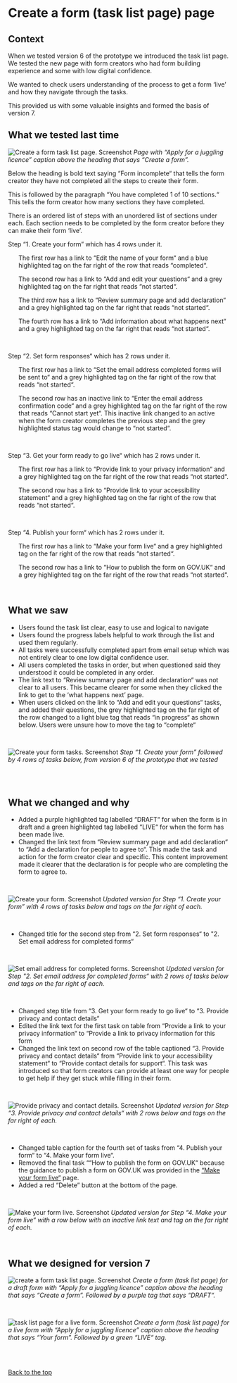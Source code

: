 # Create a form (task list page) page

## Context

When we tested version 6 of the prototype we introduced the task list page.  
We tested the new page with form creators who had form building experience and some with low digital confidence. 

We wanted to check users understanding of the process to get a form ‘live’ and how they navigate through the tasks. 

This provided us with some valuable insights and formed the basis of version 7. 

## What we tested last time

![Create a form task list page. Screenshot](https://github.com/alphagov/forms/blob/main/design/prototype-version-6/screenshots/003-Create-a-form-Apply-for-a-juggling-licence.png)
*Page with “Apply for a juggling licence” caption above the heading that says “Create a form”.*

Below the heading is bold text saying “Form incomplete“ that tells the form creator they have not completed all the steps to create their form. 

This is followed by the paragraph “You have completed 1 of 10 sections.“ This tells the form creator how many sections they have completed. 

There is an ordered list of steps with an unordered list of sections under each. Each section needs to be completed by the form creator before they can make their form ‘live’.

Step “1. Create your form” which has 4 rows under it.

<ul>
<p>The first row has a link to “Edit the name of your form“ and a blue highlighted tag on the far right of the row that reads “completed“.</p>

<p>The second row has a link to “Add and edit your questions“ and a grey highlighted tag on the far right that reads “not started“.</p>

<p>The third row has a link to “Review summary page and add declaration“ and a grey highlighted tag on the far right that reads “not started“.</p>

<p>The fourth row has a link to “Add information about what happens next“ and a grey highlighted tag on the far right that reads “not started“.</p>
</ul>

<br>  

Step “2. Set form responses“ which has 2 rows under it.

<ul> 
<p>The first row has a link to “Set the email address completed forms will be sent to“ and a grey highlighted tag on the far right of the row that reads “not started“.</p>

<p>The second row has an inactive link to “Enter the email address confirmation code“ and a grey highlighted tag on the far right of the row that reads “Cannot start yet“. This inactive link changed to an active when the form creator completes the previous step and the grey highlighted status tag would change to “not started“.</p>
</ul>

<br>  

Step “3. Get your form ready to go live“ which has 2 rows under it.

<ul> 
<p>The first row has a link to “Provide link to your privacy information“ and a grey highlighted tag on the far right of the row that reads “not started“.</p>

<p>The second row has a link to “Provide link to your accessibility statement“ and a grey highlighted tag on the far right of the row that reads “not started“.</p>
</ul>

<br>  

Step “4. Publish your form“ which has 2 rows under it.

<ul>
<p>The first row has a link to “Make your form live“ and a grey highlighted tag on the far right of the row that reads “not started“.</p>

<p>The second row has a link to “How to publish the form on GOV.UK“ and a grey highlighted tag on the far right of the row that reads “not started“.</p>
</ul>

<br>  

## What we saw

- Users found the task list clear, easy to use and logical to navigate
- Users found the progress labels helpful to work through the list and used them regularly.  
- All tasks were successfully completed apart from email setup which was not entirely clear to one low digital confidence user. 
- All users completed the tasks in order, but when questioned said they understood it could be completed in any order.
- The link text to “Review summary page and add declaration“ was not clear to all users. This became clearer for some when they clicked the link to get to the ‘what happens next’ page.
- When users clicked on the link to “Add and edit your questions“ tasks, and added their questions, the grey highlighted tag on the far right of the row changed to a light blue tag that reads “in progress“ as shown below. Users were unsure how to move the tag to “complete“

<br>

![Create your form tasks. Screenshot](https://github.com/alphagov/forms/blob/bettymw-patch-2/design/prototype-version-6/screenshots/003-1-Task-list-page-tags-focus-create-your-form.png)
*Step “1. Create your form” followed by 4 rows of tasks below, from version 6 of the prototype that we tested*

<br>  
<br>  

## What we changed and why

- Added a purple highlighted tag labelled “DRAFT“ for when the form is in draft and a green highlighted tag labelled “LIVE“ for when the form has been made live. 
- Changed the link text from “Review summary page and add declaration“ to “Add a declaration for people to agree to“. This made the task and action for the form creator clear and specific. This content improvement made it clearer that the declaration is for people who are completing the form to agree to. 

<br>

![Create your form. Screenshot](https://github.com/alphagov/forms/blob/documenting-prototype-version-7/design/prototype-version-7/screenshots/003-create-form-create-form-statuses-focus.png)
*Updated version for Step “1. Create your form” with 4 rows of tasks below and tags on the far right of each.*

<br>  

- Changed title for the second step from “2. Set form responses“ to "2. Set email address for completed forms“

<br>

![Set email address for completed forms. Screenshot](https://github.com/alphagov/forms/blob/documenting-prototype-version-7/design/prototype-version-7/screenshots/003-create-form-set-email-statuses-focus.png)
*Updated version for Step "2. Set email address for completed forms“ with 2 rows of tasks below and tags on the far right of each.*

<br>  

- Changed step title from “3. Get your form ready to go live“ to “3. Provide privacy and contact details“
- Edited the link text for the first task on table from “Provide a link to your privacy information“ to “Provide a link to privacy information for this form
- Changed the link text on second row of the table captioned “3. Provide privacy and contact details“ from “Provide link to your accessibility statement“ to “Provide contact details for support“. This task was introduced so that form creators can provide at least one way for people to get help if they get stuck while filling in their form.

<br>
  
![Provide privacy and contact details. Screenshot](https://github.com/alphagov/forms/blob/documenting-prototype-version-7/design/prototype-version-7/screenshots/003-create-form-privacy-contact-statuses-focus.png)
*Updated version for Step “3. Provide privacy and contact details“ with 2 rows below and tags on the far right of each.*

<br>  

- Changed table caption for the fourth set of tasks from “4. Publish your form“ to “4. Make your form live“.
- Removed the final task ““How to publish the form on GOV.UK“ because the guidance to publish a form on GOV.UK was provided in the [“Make your form live“](design/prototype-version-7/screenshots/701-make-your-form-live.png) page.
- Added a red “Delete” button at the bottom of the page.

<br>

![Make your form live. Screenshot](https://github.com/alphagov/forms/blob/documenting-prototype-version-7/design/prototype-version-7/screenshots/003-create-form-make-live-focus.png)
*Updated version for Step “4. Make your form live“ with a row below with an inactive link text and tag on the far right of each.*

<br>  

## What we designed for version 7

![create a form task list page. Screenshot](https://github.com/alphagov/forms/blob/documenting-prototype-version-7/design/prototype-version-7/screenshots/003-create-form.png)
*Create a form (task list page) for a draft form with “Apply for a juggling licence” caption above the heading that says “Create a form”. Followed by a purple tag that says “DRAFT“.*

<br> 

![task list page for a live form. Screenshot](https://github.com/alphagov/forms/blob/documenting-prototype-version-7/design/prototype-version-7/screenshots/703-create-form-live.png)
*Create a form (task list page) for a live form with “Apply for a juggling licence” caption above the heading that says “Your form”. Followed by a green “LIVE“ tag.*

<br>  
<br>  

[Back to the top](#Create-a-form-(task-list-page)-page)

